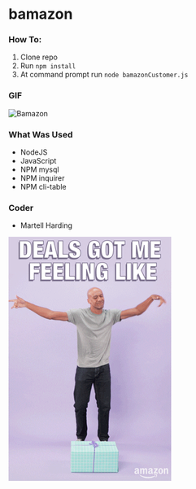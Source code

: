 # bamazon

### How To:

1. Clone repo
2. Run `npm install`
3. At command prompt run `node bamazonCustomer.js`

### GIF

![Bamazon](https://github.com/Kalamath/bamazon/blob/master/assets/Liri.gif)

### What Was Used

* NodeJS
* JavaScript
* NPM mysql
* NPM inquirer
* NPM cli-table

### Coder

* Martell Harding

![greatDeals](https://github.com/Kalamath/bamazon/blob/master/assets/greatdeals.gif)
